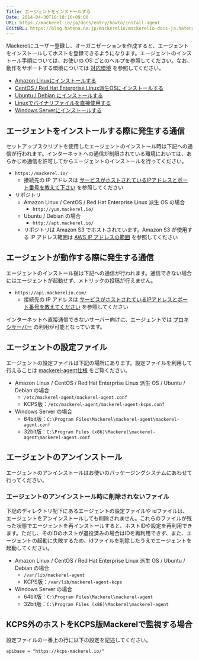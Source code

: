 ```yaml
---
Title: エージェントをインストールする
Date: 2014-04-30T16:10:16+09:00
URL: https://mackerel.io/ja/docs/entry/howto/install-agent
EditURL: https://blog.hatena.ne.jp/mackerelio/mackerelio-docs-ja.hatenablog.mackerel.io/atom/entry/12921228815722986017
---
```


Mackerelにユーザー登録し、オーガニゼーションを作成すると、エージェントをインストールしてホストを登録できるようになります。エージェントのインストール手順については、お使いの OS ごとのヘルプを参照してください。なお、動作をサポートする環境については [対応環境](https://mackerel.io/ja/docs/entry/overview#support-environments) を参照してください。

- [Amazon Linuxにインストールする](./install-agent/amazon-linux)
- [CentOS / Red Hat Enterprise Linux派生OSにインストールする](./install-agent/rpm)
- [Ubuntu / Debian にインストールする](./install-agent/deb)
- [Linuxでバイナリファイルを直接使用する](./install-agent/binary)
- [Windows Serverにインストールする](./install-agent/msi)

<h2 id="install">エージェントをインストールする際に発生する通信</h2>

セットアップスクリプトを使用したエージェントのインストール時は下記への通信が行われます。インターネットへの通信が制限されている環境においては、あらかじめ通信を許可してからエージェントのインストールを行ってください。

- `https://mackerel.io/`
  - 接続先の IP アドレスは [サービスがホストされているIPアドレスとポート番号を教えて下さい](https://support.mackerel.io/hc/ja/articles/360039633271) を参照してください
- リポジトリ
  - Amazon Linux / CentOS / Red Hat Enterprise Linux 派生 OS の場合
    - `http://yum.mackerel.io/`
  - Ubuntu / Debian の場合
    - `http://apt.mackerel.io/`
  - リポジトリは Amazon S3 でホストされています。Amazon S3 が使用する IP アドレス範囲は [AWS IP アドレスの範囲](https://docs.aws.amazon.com/ja_jp/vpc/latest/userguide/aws-ip-ranges.html) を参照してください

<h2 id="start">エージェントが動作する際に発生する通信</h2>

エージェントのインストール後は下記への通信が行われます。通信できない場合にはエージェントが起動せず、メトリックの投稿が行えません。

- `https://api.mackerelio.com/`
  - 接続先の IP アドレスは [サービスがホストされているIPアドレスとポート番号を教えてください](https://support.mackerel.io/hc/ja/articles/360039633271) を参照してください

インターネットへ直接通信できないサーバー向けに、エージェントでは [プロキシサーバー](https://mackerel.io/ja/docs/entry/spec/agent#config-file-proxy) の利用が可能となっています。

<h2 id="configuration">エージェントの設定ファイル</h2>

エージェントの設定ファイルは下記の場所にあります。設定ファイルを利用して行えることは [mackerel-agent仕様](https://mackerel.io/ja/docs/entry/spec/agent) をご覧ください。

- Amazon Linux / CentOS / Red Hat Enterprise Linux 派生 OS / Ubuntu / Debian の場合
  - `/etc/mackerel-agent/mackerel-agent.conf`
  - KCPS版：`/etc/mackerel-agent/mackerel-agent-kcps.conf`
- Windows Server の場合
  - 64bit版：`C:\Program Files\Mackerel\mackerel-agent\mackerel-agent.conf`
  - 32bit版：`C:\Program Files (x86)\Mackerel\mackerel-agent\mackerel-agent.conf`

<h2 id="uninstall">エージェントのアンインストール</h2>

エージェントのアンインストールはお使いのパッケージングシステムにあわせて行ってください。

<h3 id="uninstall-files">エージェントのアンインストール時に削除されないファイル</h3>

下記のディレクトリ配下にあるエージェントの設定ファイルや idファイルは、エージェントをアンインストールしても削除されません。これらのファイルが残った状態でエージェントを再インストールすると、ホストIDや設定を再利用できます。ただし、そのIDのホストが退役済みの場合はIDを再利用できず、また、エージェントの起動に失敗するため、idファイルを削除したうえでエージェントを起動してください。

- Amazon Linux / CentOS / Red Hat Enterprise Linux 派生 OS / Ubuntu / Debian の場合
  - `/var/lib/mackerel-agent`
  - KCPS版：`/var/lib/mackerel-agent-kcps`
- Windows Server の場合
  - 64bit版：`C:\Program Files\Mackerel\mackerel-agent`
  - 32bit版：`C:\Program Files (x86)\Mackerel\mackerel-agent`

## KCPS外のホストをKCPS版Mackerelで監視する場合

設定ファイルの一番上の行に以下の設定を記述してください。

`apibase = "https://kcps-mackerel.io/"`
